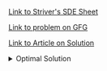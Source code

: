 [Link to Striver's SDE Sheet](https://takeuforward.org/interviews/strivers-sde-sheet-top-coding-interview-problems/)

[Link to problem on GFG](https://practice.geeksforgeeks.org/problems/detect-cycle-in-an-undirected-graph/1)

[Link to Article on Solution](https://takeuforward.org/data-structure/cycle-detection-in-undirected-graph-using-dfs/)

<details><summary>Optimal Solution</summary>

Optimal Solution: TC = `O(V + E)`, SC = `O(V)`

Total Time Taken: `0.79`


<details><summary>Clean Code</summary>

![](https://github.com/archishmanghos/code-images/blob/master/GFG/Detect-cycle-in-an-undirected-graph-DFS.png)

</details>

</details>
